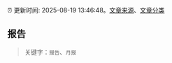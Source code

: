 :alarm_clock: 更新时间: 2025-08-19 13:46:48。[文章来源](/README.md)、[文章分类](/TAGS.md)

## 报告


> 关键字：`报告`、`月报`



